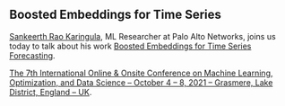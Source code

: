 ## Boosted Embeddings for Time Series

[Sankeerth Rao Karingula](https://twitter.com/sankeerthrao3), ML Researcher at Palo Alto Networks, joins us today to talk about his work [Boosted Embeddings for Time Series Forecasting](https://arxiv.org/abs/2104.04781).

[The 7th International Online & Onsite Conference on Machine Learning, Optimization, and Data Science – October 4 – 8, 2021 – Grasmere, Lake District, England – UK](https://lod2021.icas.cc/).

